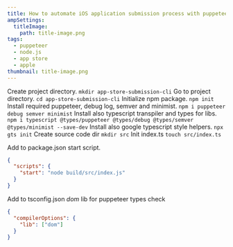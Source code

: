 ```yaml
---
title: How to automate iOS application submission process with puppeteer
ampSettings:
  titleImage:
    path: title-image.png
tags:
  - puppeteer
  - node.js
  - app store
  - apple
thumbnail: title-image.png
---
```


Create project directory.
`mkdir app-store-submission-cli`
Go to project directory.
`cd app-store-submission-cli`
Initialize npm package.
`npm init`
Install required puppeteer, debug log, semver and minimist.
`npm i puppeteer debug semver minimist`
Install also typescript transpiler and types for libs.
`npm i typescript @types/puppeteer @types/debug @types/semver @types/minimist --save-dev`
Install also google typescript style helpers.
`npx gts init`
Create source code dir
`mkdir src`
Init index.ts
`touch src/index.ts`

Add to package.json start script.

```json
{
  "scripts": {
    "start": "node build/src/index.js"
  }
}
```

Add to tsconfig.json *dom* lib for puppeteer types check
```json
{
  "compilerOptions": {
    "lib": ["dom"]
  }
}
```